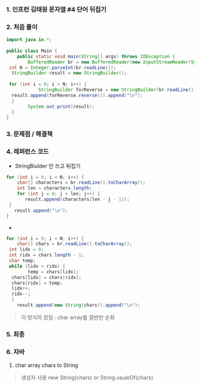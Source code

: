 ### 1. 인프런 김태원 문자열 #4 단어 뒤집기

### 2. 처음 풀이

``` java
import java.io.*;  
  
public class Main {  
    public static void main(String[] args) throws IOException {  
        BufferedReader br = new BufferedReader(new InputStreamReader(System.in));  
 int N = Integer.parseInt(br.readLine());  
  StringBuilder result = new StringBuilder();  
  
 for (int i = 0; i < N; i++) {  
            StringBuilder forReverse = new StringBuilder(br.readLine());  
  result.append(forReverse.reverse()).append("\n");  
  }  
        System.out.print(result);  
  }  
}
```

### 3. 문제점 / 해결책

### 4. 레퍼런스 코드
 * StringBiulder 안 쓰고 뒤집기
 ``` java
 for (int i = 0; i < N; i++) {  
	 char[] characters = br.readLine().toCharArray();  
	 int len = characters.length;  
	 for (int j = 0; j < len; j++) {  
        result.append(characters[len - j - 1]);  
  }  	
    result.append("\n");  
}
```
* 
``` java
for (int i = 0; i < N; i++) {  
    char[] chars = br.readLine().toCharArray();  
 int lidx = 0;  
 int ridx = chars.length - 1;  
 char temp;  
 while (lidx < ridx) {  
        temp = chars[lidx];  
  chars[lidx] = chars[ridx];  
  chars[ridx] = temp;  
  lidx++;  
  ridx--;  
  }  
    result.append(new String(chars)).append("\n");
```
> 이 방식의 장점 : char array를 절반만 순회
### 5. 최종

### 6. 자바
1. char array chars to String
> 생성자 사용 new String(chars) or String.vauleOf(chars)
<!--stackedit_data:
eyJoaXN0b3J5IjpbLTk0MTAzNTUyNiwtMTk1MTMzNDM0NSwtMj
UyMTk3OTIxLC0xODM0MTEyNzQwXX0=
-->